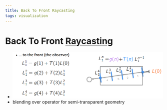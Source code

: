 ```yaml
---
title: Back To Front Raycasting
tags: visualization
---
```


# Back To Front [Raycasting](Raycasting.md)
- ![im](assets/Pasted%20Image%2020220418001932.png)
- blending over operator for semi-transparent geometry






























































































